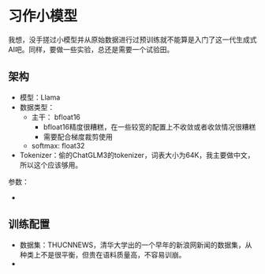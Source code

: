 # 习作小模型

我想，没手搓过小模型并从原始数据进行过预训练就不能算是入门了这一代生成式AI吧。同样，要做一些实验，总还是需要一个试验田。

## 架构

* 模型：Llama
* 数据类型：
  * 主干： bfloat16
    * bfloat16精度很糟糕，在一些较宽的配置上不收敛或者收敛情况很糟糕
    * 需要配合梯度裁剪使用
  * softmax: float32
* Tokenizer：偷的ChatGLM3的tokenizer，词表大小为64K，我主要做中文，所以这个应该够用。

参数：

* 

## 训练配置

* 数据集：THUCNNEWS，清华大学出的一个早年的新浪网新闻的数据集，从种类上不是很平衡，但贵在语料质量高，不容易训崩。
* 